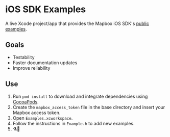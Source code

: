 # iOS SDK Examples

A live Xcode project/app that provides the Mapbox iOS SDK's [public examples](https://www.mapbox.com/ios-sdk/examples/).

## Goals
- Testability
- Faster documentation updates
- Improve reliability

## Use
1. Run `pod install` to download and integrate dependencies using [CocoaPods](https://cocoapods.org).
1. Create the `mapbox_access_token` file in the base directory and insert your Mapbox access token.
1. Open `Examples.xcworkspace`.
1. Follow the instructions in `Example.h` to add new examples.
1. ⚗🔬
